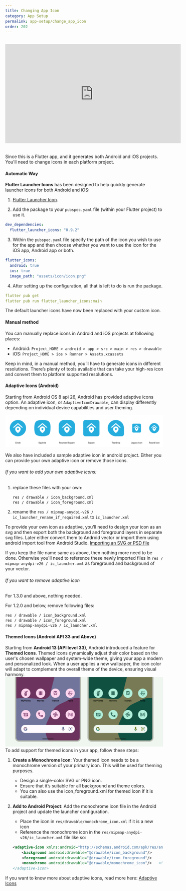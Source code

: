 ```yaml
---
title: Changing App Icon
category: App Setup
permalink: app-setup/change_app_icon
order: 202
---
```



<br/>
<iframe width="560" height="315" src="https://www.youtube.com/embed/1aBe9ircyGE" frameborder="0" allow="accelerometer; autoplay; clipboard-write; encrypted-media; gyroscope; picture-in-picture" allowfullscreen></iframe>

<br/>
<br/>

Since this is a Flutter app, and it generates both Android and iOS projects. You'll need to change icons in each platform project.

#### Automatic Way

**Flutter Launcher Icons** has been designed to help quickly generate launcher icons for both Android and iOS: 
1. [Flutter Launcher Icon](https://pub.dartlang.org/packages/flutter_launcher_icons).

2. Add the package to your `pubspec.yaml` file (within your Flutter project) to use it.
```yaml
dev_dependencies:
  flutter_launcher_icons: "0.9.2"
```
3. Within the `pubspec.yaml` file specify the path of the icon you wish to use for the app and then choose whether you want to use the icon for the iOS app, Android app or both.
```yaml
flutter_icons:
  android: true
  ios: true
  image_path: "assets/icon/icon.png"
```

4. After setting up the configuration, all that is left to do is run the package.
```yaml
flutter pub get
flutter pub run flutter_launcher_icons:main
```

The default launcher icons have now been replaced with your custom icon.

#### Manual method
You can manually replace icons in Android and iOS projects at following places:

- Android: `Project_HOME > android > app > src > main > res > drawable`
- iOS: `Project_HOME > ios > Runner > Assets.xcassets`

Keep in mind, in a manual method, you’ll have to generate icons in different resolutions. There’s plenty of tools available that can take your high-res icon and convert them to platform supported resolutions.


#### Adaptive Icons (Android)

Starting from Android OS 8 api 26, Android has provided adaptive icons option. An adaptive icon, or `AdaptiveIconDrawable`, can display differently depending on individual device capabilities and user theming.

<img src="../../images/adaptive-icons.png" alt="adaptive-icons-android" title="adaptive-icons-android-sample"/>

We also have included a sample adaptive icon in android project. Either you can provide your own adaptive icon or remove those icons.


###### If you want to add your own adaptive icons:

1. replace these files with your own:

    ```
    res / drawable / icon_background.xml
    res / drawable / icon_foreground.xml
    ```
2. rename the `res / mipmap-anydpi-v26 / ic_launcher_rename_if_required.xml` to `ic_launcher.xml`

To provide your own icon as adaptive, you'll need to design your icon as an svg and then export both the background and foreground layers in separate svg files. Later either convert them to Android vector or import them using android import tool from Android Studio. [Importing an SVG or PSD file](https://developer.android.com/studio/write/vector-asset-studio#svg)

If you keep the file name same as above, then nothing more need to be done. Otherwise you'll need to reference these newly imported files in `res / mipmap-anydpi-v26 / ic_launcher.xml` as foreground and background of your vector.

###### If you want to remove adaptive icon
For 1.3.0 and above, nothing needed.

For 1.2.0 and below, remove following files:

```
res / drawable / icon_background.xml
res / drawable / icon_foreground.xml
res / mipmap-anydpi-v26 / ic_launcher.xml 
```


#### Themed Icons (Android API 33 and Above)

Starting from **Android 13 (API level 33)**, Android introduced a feature for **Themed Icons**. Themed icons dynamically adjust their color based on the user's chosen wallpaper and system-wide theme, giving your app a modern and personalized look. When a user applies a new wallpaper, the icon color will adapt to complement the overall theme of the device, ensuring visual harmony.
<img src="../../images/adaptive-icon-themed-icons.png" alt="adaptive-icon-themed-icons" title="adaptive icon themed icons screenshot"/>
<br/>
To add support for themed icons in your app, follow these steps:

1. **Create a Monochrome Icon**:
   Your themed icon needs to be a monochrome version of your primary icon. This will be used for theming purposes.
   
   - Design a single-color SVG or PNG icon.
   - Ensure that it’s suitable for all background and theme colors.
   - You can also use the icon_foreground.xml for themed icon if it is suitable.

2. **Add to Android Project**:
   Add the monochrome icon file in the Android project and update the launcher configuration.

   - Place the icon in `res/drawable/monochrome_icon.xml` if it is a new icon
   - Reference the monochrome icon in the `res/mipmap-anydpi-v26/ic_launcher.xml` file like so:
   
   ```xml
   <adaptive-icon xmlns:android="http://schemas.android.com/apk/res/android">
       <background android:drawable="@drawable/icon_background"/>
       <foreground android:drawable="@drawable/icon_foreground"/>
       <monochrome android:drawable="@drawable/monochrome_icon"/>   <!-- this can be icon_foreground or a separate monocrhome icon>
   </adaptive-icon>


If you want to know more about adaptive icons, read more here: [Adaptive Icons](https://developer.android.com/develop/ui/views/launch/icon_design_adaptive)